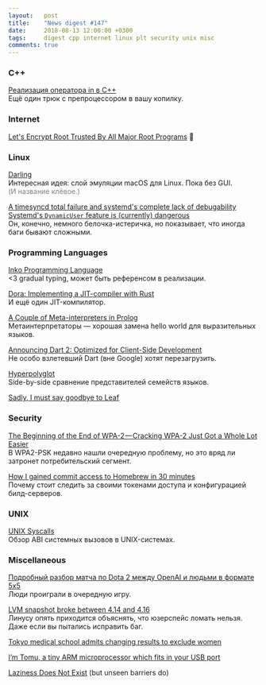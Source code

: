 ```yaml
---
layout:   post
title:    "News digest #147"
date:     2018-08-13 12:00:00 +0300
tags:     digest cpp internet linux plt security unix misc
comments: true
---
```


### C++

[Реализация оператора in в С++](https://habr.com/post/419579/)<br/>
Ещё один трюк с препроцессором в вашу копилку.

### Internet

[Let's Encrypt Root Trusted By All Major Root Programs](https://letsencrypt.org/2018/08/06/trusted-by-all-major-root-programs.html) :tada:

### Linux

[Darling](http://www.darlinghq.org)<br/>
Интересная идея: cлой эмуляции macOS для Linux. Пока без GUI.<br/>
<span style="color: gray">(И название клёвое.)</span>

[A timesyncd total failure and systemd's complete lack of debugability](https://utcc.utoronto.ca/~cks/space/blog/linux/SystemdTimesyncdFailure)<br/>
[Systemd's `DynamicUser` feature is (currently) dangerous](https://utcc.utoronto.ca/~cks/space/blog/linux/SystemdDynamicUserDangerous)<br/>
Он, конечно, немного белочка-истеричка, но показывает, что иногда баги бывают сложными.

### Programming Languages

[Inko Programming Language](https://inko-lang.org)<br/>
<3 gradual typing, может быть референсом в реализации.

[Dora: Implementing a JIT-compiler with Rust](https://dinfuehr.github.io/blog/dora-implementing-a-jit-compiler-with-rust/)<br/>
И ещё один JIT-компилятор.

[A Couple of Meta-interpreters in Prolog](https://www.metalevel.at/acomip/)<br/>
Метаинтерпретаторы — хорошая замена hello world для выразительных языков.

[Announcing Dart 2: Optimized for Client-Side Development](https://medium.com/dartlang/announcing-dart-2-80ba01f43b6)<br/>
Не особо взлетевший Dart (вне Google) хотят перезагрузить.

[Hyperpolyglot](http://hyperpolyglot.org)<br/>
Side-by-side сравнение представителей семейств языков.

[Sadly, I must say goodbye to Leaf](https://mortoray.com/2018/08/07/sadly-i-must-say-goodbye-to-leaf-my-programming-language/)

### Security

[The Beginning of the End of WPA-2 — Cracking WPA-2 Just Got a Whole Lot Easier](https://medium.com/@billbuchanan_27654/the-beginning-of-the-end-of-wpa-2-cracking-wpa-2-just-got-a-whole-lot-easier-55d7775a7a5a)<br/>
В WPA2-PSK недавно нашли очередную проблему, но это вряд ли затронет потребительский сегмент.

[How I gained commit access to Homebrew in 30 minutes](https://medium.com/@vesirin/how-i-gained-commit-access-to-homebrew-in-30-minutes-2ae314df03ab)<br/>
Почему стоит следить за своими токенами доступа и конфигурацией билд-серверов.

### UNIX

[UNIX Syscalls](https://john-millikin.com/unix-syscalls)<br/>
Обзор ABI системных вызовов в UNIX-системах.

### Miscellaneous

[Подробный разбор матча по Dota 2 между OpenAI и людьми в формате 5x5](https://habr.com/company/crossover/blog/419407/)<br/>
Люди проиграли в очередную игру.

[LVM snapshot broke between 4.14 and 4.16](https://lkml.org/lkml/2018/8/3/621)<br/>
Линусу опять приходится объяснять, что юзерспейс ломать нельзя. Даже если вы пытались исправить баг.

[Tokyo medical school admits changing results to exclude women](https://www.theguardian.com/world/2018/aug/08/tokyo-medical-school-admits-changing-results-to-exclude-women)

[I’m Tomu, a tiny ARM microprocessor which fits in your USB port](https://tomu.im)

[Laziness Does Not Exist](https://medium.com/@dr_eprice/laziness-does-not-exist-3af27e312d01) (but unseen barriers do)
